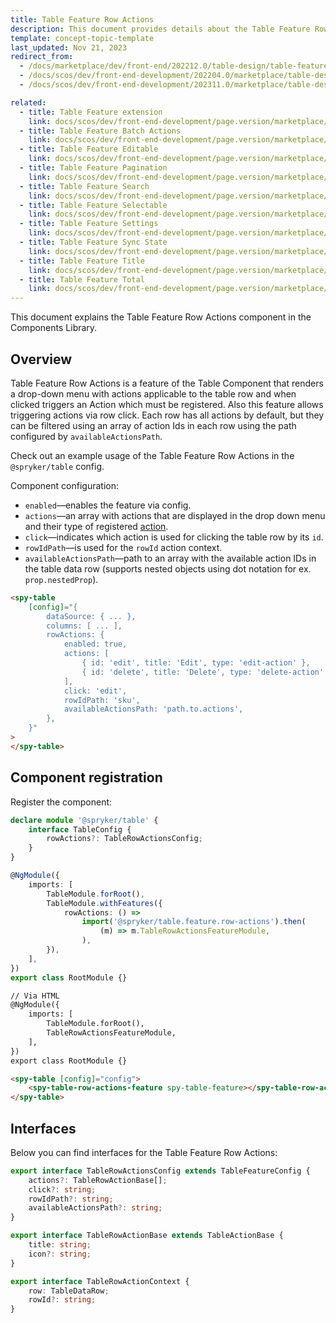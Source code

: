 ```yaml
---
title: Table Feature Row Actions
description: This document provides details about the Table Feature Row Actions component in the Components Library.
template: concept-topic-template
last_updated: Nov 21, 2023
redirect_from:
  - /docs/marketplace/dev/front-end/202212.0/table-design/table-features/table-feature-row-actions.html
  - /docs/scos/dev/front-end-development/202204.0/marketplace/table-design/table-feature-extension/table-feature-row-actions.html
  - /docs/scos/dev/front-end-development/202311.0/marketplace/table-design/table-feature-extension/table-feature-row-actions.html

related:
  - title: Table Feature extension
    link: docs/scos/dev/front-end-development/page.version/marketplace/table-design/table-feature-extension/table-feature-extension.html
  - title: Table Feature Batch Actions
    link: docs/scos/dev/front-end-development/page.version/marketplace/table-design/table-feature-extension/table-feature-batch-actions.html
  - title: Table Feature Editable
    link: docs/scos/dev/front-end-development/page.version/marketplace/table-design/table-feature-extension/table-feature-editable.html
  - title: Table Feature Pagination
    link: docs/scos/dev/front-end-development/page.version/marketplace/table-design/table-feature-extension/table-feature-pagination.html
  - title: Table Feature Search
    link: docs/scos/dev/front-end-development/page.version/marketplace/table-design/table-feature-extension/table-feature-search.html
  - title: Table Feature Selectable
    link: docs/scos/dev/front-end-development/page.version/marketplace/table-design/table-feature-extension/table-feature-selectable.html
  - title: Table Feature Settings
    link: docs/scos/dev/front-end-development/page.version/marketplace/table-design/table-feature-extension/table-feature-settings.html
  - title: Table Feature Sync State
    link: docs/scos/dev/front-end-development/page.version/marketplace/table-design/table-feature-extension/table-feature-sync-state.html
  - title: Table Feature Title
    link: docs/scos/dev/front-end-development/page.version/marketplace/table-design/table-feature-extension/table-feature-title.html
  - title: Table Feature Total
    link: docs/scos/dev/front-end-development/page.version/marketplace/table-design/table-feature-extension/table-feature-total.html
---
```


This document explains the Table Feature Row Actions component in the Components Library.

## Overview

Table Feature Row Actions is a feature of the Table Component that renders a drop-down menu with actions applicable to the table row and when clicked triggers an Action which must be registered. Also this feature allows triggering actions via row click.
Each row has all actions by default, but they can be filtered using an array of action Ids in each row using the path configured by `availableActionsPath`.

Check out an example usage of the Table Feature Row Actions in the `@spryker/table` config.

Component configuration:

- `enabled`—enables the feature via config.  
- `actions`—an array with actions that are displayed in the drop down menu and their type of registered [action](/docs/scos/dev/front-end-development/{{page.version}}/marketplace/ui-components-library/actions/ui-components-library-actions.html).  
- `click`—indicates which action is used for clicking the table row by its `id`.
- `rowIdPath`—is used for the `rowId` action context.  
- `availableActionsPath`—path to an array with the available action IDs in the table data row (supports nested objects using dot notation for ex. `prop.nestedProp`).  

```html
<spy-table
    [config]="{
        dataSource: { ... },
        columns: [ ... ],
        rowActions: {
            enabled: true,
            actions: [
                { id: 'edit', title: 'Edit', type: 'edit-action' },
                { id: 'delete', title: 'Delete', type: 'delete-action' },
            ],
            click: 'edit',
            rowIdPath: 'sku',
            availableActionsPath: 'path.to.actions',
        },                                                                                        
    }"
>
</spy-table>
```

## Component registration

Register the component:

```ts
declare module '@spryker/table' {
    interface TableConfig {
        rowActions?: TableRowActionsConfig;
    }
}

@NgModule({
    imports: [
        TableModule.forRoot(),
        TableModule.withFeatures({
            rowActions: () =>
                import('@spryker/table.feature.row-actions').then(
                    (m) => m.TableRowActionsFeatureModule,
                ),
        }),
    ],
})
export class RootModule {}
```

```html
// Via HTML
@NgModule({
    imports: [
        TableModule.forRoot(),
        TableRowActionsFeatureModule,
    ],
})
export class RootModule {}

<spy-table [config]="config">
    <spy-table-row-actions-feature spy-table-feature></spy-table-row-actions-feature>
</spy-table>
```

## Interfaces

Below you can find interfaces for the Table Feature Row Actions:

```ts
export interface TableRowActionsConfig extends TableFeatureConfig {
    actions?: TableRowActionBase[];
    click?: string;
    rowIdPath?: string;
    availableActionsPath?: string;
}

export interface TableRowActionBase extends TableActionBase {
    title: string;
    icon?: string;
}

export interface TableRowActionContext {
    row: TableDataRow;
    rowId?: string;
}
```
